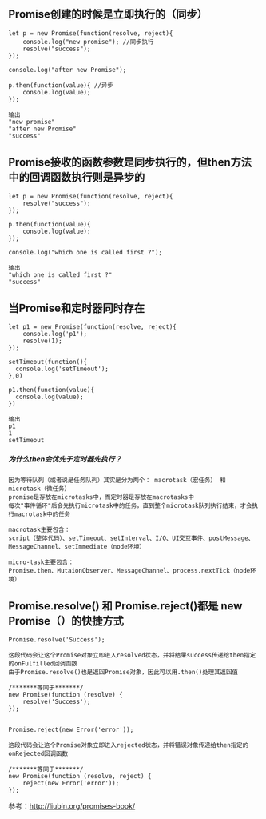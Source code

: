 ## Promise创建的时候是立即执行的（同步）

    let p = new Promise(function(resolve, reject){
        console.log("new promise"); //同步执行
        resolve("success");
    });

    console.log("after new Promise");

    p.then(function(value){ //异步
        console.log(value);
    });

    输出
    "new promise"
    "after new Promise"
    "success"

## Promise接收的函数参数是同步执行的，但then方法中的回调函数执行则是异步的

    let p = new Promise(function(resolve, reject){
        resolve("success");
    });

    p.then(function(value){
        console.log(value);
    });

    console.log("which one is called first ?");

    输出
    "which one is called first ?"
    "success"

## 当Promise和定时器同时存在
    let p1 = new Promise(function(resolve, reject){
        console.log('p1');
        resolve(1);
    });

    setTimeout(function(){
      console.log('setTimeout');
    },0)

    p1.then(function(value){
      console.log(value);
    })

    输出
    p1
    1
    setTimeout

##### 为什么then会优先于定时器先执行？
    因为等待队列（或者说是任务队列）其实是分为两个： macrotask（宏任务） 和 microtask（微任务）
    promise是存放在microtasks中，而定时器是存放在macrotasks中
    每次"事件循环"后会先执行microtask中的任务，直到整个microtask队列执行结束，才会执行macrotask中的任务

    macrotask主要包含：
    script（整体代码）、setTimeout、setInterval、I/O、UI交互事件、postMessage、MessageChannel、setImmediate（node环境）
    
    micro-task主要包含：
    Promise.then、MutaionObserver、MessageChannel、process.nextTick（node环境）
    
## Promise.resolve() 和 Promise.reject()都是 new Promise（）的快捷方式

    Promise.resolve('Success');
    
    这段代码会让这个Promise对象立即进入resolved状态，并将结果success传递给then指定的onFulfilled回调函数
    由于Promise.resolve()也是返回Promise对象，因此可以用.then()处理其返回值
    
    /*******等同于*******/
    new Promise(function (resolve) {
        resolve('Success');
    });
    

    Promise.reject(new Error('error'));
    
    这段代码会让这个Promise对象立即进入rejected状态，并将错误对象传递给then指定的onRejected回调函数
    
    /*******等同于*******/
    new Promise(function (resolve, reject) {
        reject(new Error('error'));
    });
    
    
参考：http://liubin.org/promises-book/

  
